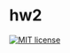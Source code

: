 # hw2

[![MIT license](https://img.shields.io/badge/license-MIT-blue.svg)](https://github.com/CaelmBleidd/fp-homework/blob/master/hw2/LICENSE)
